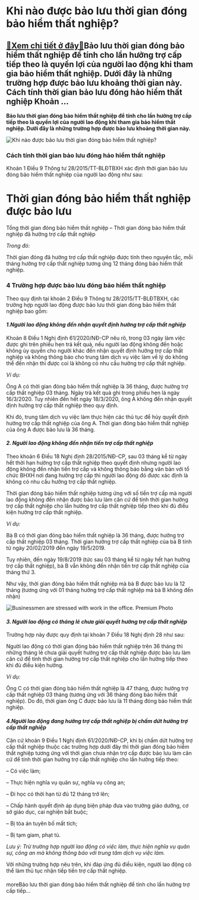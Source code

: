 Khi nào được bảo lưu thời gian đóng bảo hiểm thất nghiệp?
=========================================================

[:gift:Xem chi tiết ở đây:gift:](https://hddtvn.com/khi-nao-duoc-bao-luu-thoi-gian-dong-bao-hiem-that-nghiep/)Bảo lưu thời gian đóng bảo hiểm thất nghiệp để tính cho lần hưởng trợ cấp tiếp theo là quyền lợi của người lao động khi tham gia bảo hiểm thất nghiệp. Dưới đây là những trường hợp được bảo lưu khoảng thời gian này. Cách tính thời gian bảo lưu đóng hảo hiểm thất nghiệp Khoản …
------------------------------------------------------------------------------------------------------------------------------------------------------------------------------------------------------------------------------------------------------------------------------------

**Bảo lưu thời gian đóng bảo hiểm thất nghiệp để tính cho lần hưởng trợ cấp tiếp theo là quyền lợi của người lao động khi tham gia bảo hiểm thất nghiệp. Dưới đây là những trường hợp được bảo lưu khoảng thời gian này.**


![Khi nào được bảo lưu thời gian đóng bảo hiểm thất nghiệp?](https://hddtvn.com/wp-content/uploads/2021/01/businessman-suit-showing-his-empty-pockets-financial-difficulties_53476-4769.jpg)


### **Cách tính thời gian bảo lưu đóng hảo hiểm thất nghiệp**


Khoản 1 Điều 9 Thông tư 28/2015/TT-BLĐTBXH xác định thời gian bảo lưu đóng bảo hiểm thất nghiệp của người lao động như sau:





Thời gian đóng bảo hiểm thất nghiệp được bảo lưu
=
Tổng thời gian đóng bảo hiểm thất nghiệp
–
Thời gian đóng bảo hiểm thất nghiệp đã hưởng trợ cấp thất nghiệp



*Trong đó:*


Thời gian đóng đã hưởng trợ cấp thất nghiệp được tính theo nguyên tắc, mỗi tháng hưởng trợ cấp thất nghiệp tương ứng 12 tháng đóng bảo hiểm thất nghiệp.


### **4 Trường hợp được bảo lưu đóng bảo hiểm thất nghiệp**


Theo quy định tại khoản 2 Điều 9 Thông tư 28/2015/TT-BLĐTBXH, các trường hợp người lao động được bảo lưu thời gian đóng bảo hiểm thất nghiệp bao gồm:


#### ***1.Người lao động không đến nhận quyết định hưởng trợ cấp thất nghiệp***


Khoản 8 Điều 1 Nghị định 61/2020/NĐ-CP nêu rõ, trong 03 ngày làm việc được ghi trên phiếu hẹn trả kết quả, nếu người lao động không đến hoặc không ủy quyền cho người khác đến nhận quyết định hưởng trợ cấp thất nghiệp và không thông báo cho trung tâm dịch vụ việc làm về lý do không thể đến nhận thì được coi là không có nhu cầu hưởng trợ cấp thất nghiệp.


*Ví dụ:*


Ông A có thời gian đóng bảo hiểm thất nghiệp là 36 tháng, được hưởng trợ cấp thất nghiệp 03 tháng. Ngày trả kết quả ghi trong phiếu hẹn là ngày 16/3/2020. Tuy nhiên đến hết ngày 18/3/2020, ông A không đến nhận quyết định hưởng trợ cấp thất nghiệp theo quy định.


Khi đó, trung tâm dịch vụ việc làm thực hiện các thủ tục để hủy quyết định hưởng trợ cấp thất nghiệp của ông A. Thời gian đóng bảo hiểm thất nghiệp của ông A được bảo lưu là 36 tháng.


#### ***2. Người lao động không đến nhận tiền trợ cấp thất nghiệp***


Theo khoản 6 Điều 18 Nghị định 28/2015/NĐ-CP, sau 03 tháng kể từ ngày hết thời hạn hưởng trợ cấp thất nghiệp theo quyết định nhưng người lao động không đến nhận tiền trợ cấp và không thông báo bằng văn bản với tổ chức BHXH nơi đang hưởng trợ cấp thì người lao động đó được xác định là không có nhu cầu hưởng trợ cấp thất nghiệp.


Thời gian đóng bảo hiểm thất nghiệp tương ứng với số tiền trợ cấp mà người lao động không đến nhận được bảo lưu làm căn cứ để tính thời gian hưởng trợ cấp thất nghiệp cho lần hưởng trợ cấp thất nghiệp tiếp theo khi đủ điều kiện hưởng trợ cấp thất nghiệp.


*Ví dụ:*


Bà B có thời gian đóng bảo hiểm thất nghiệp là 36 tháng, được hưởng trợ cấp thất nghiệp 03 tháng. Thời gian hưởng trợ cấp thất nghiệp của bà B tính từ ngày 20/02/2019 đến ngày 19/5/2019.


Tuy nhiên, đến ngày 19/8/2019 (tức sau 03 tháng kể từ ngày hết hạn hưởng trợ cấp thất nghiệp), bà B vẫn không đến nhận tiền trợ cấp thất nghiệp của tháng thứ 3.


Như vậy, thời gian đóng bảo hiểm thất nghiệp mà bà B được bảo lưu là 12 tháng (tương ứng với 01 tháng hưởng trợ cấp thất nghiệp mà bà B không đến nhận)


![Businessmen are stressed with work in the office. Premium Photo](https://hddtvn.com/wp-content/uploads/2021/01/businessmen-are-stressed-with-work-office_34237-147.jpg)


#### ***3. Người lao động có tháng lẻ chưa giải quyết hưởng trợ cấp thất nghiệp***


Trường hợp này được quy định tại khoản 7 Điều 18 Nghị định 28 như sau:


Người lao động có thời gian đóng bảo hiểm thất nghiệp trên 36 tháng thì những tháng lẻ chưa giải quyết hưởng trợ cấp thất nghiệp được bảo lưu làm căn cứ để tính thời gian hưởng trợ cấp thất nghiệp cho lần hưởng tiếp theo khi đủ điều kiện hưởng.


*Ví dụ:*


Ông C có thời gian đóng bảo hiểm thất nghiệp là 47 tháng, được hưởng trợ cấp thất nghiệp 03 tháng (tương ứng với 36 tháng đóng bảo hiểm thất nghiệp). Do đó, thời gian ông C được bảo lưu là 11 tháng đóng bảo hiểm thất nghiệp.


#### ***4.Người lao động đang hưởng trợ cấp thất nghiệp bị chấm dứt hưởng trợ cấp thất nghiệp***


Căn cứ khoản 9 Điều 1 Nghị định 61/2020/NĐ-CP, khi bị chấm dứt hưởng trợ cấp thất nghiệp thuộc các trường hợp dưới đây thì thời gian đóng bảo hiểm thất nghiệp tương ứng với thời gian chưa nhận trợ cấp được bảo lưu làm căn cứ để tính thời gian hưởng trợ cấp thất nghiệp cho lần hưởng tiếp theo:


– Có việc làm;


– Thực hiện nghĩa vụ quân sự, nghĩa vụ công an;


– Đi học có thời hạn từ đủ 12 tháng trở lên;


– Chấp hành quyết định áp dụng biện pháp đưa vào trường giáo dưỡng, cơ sở giáo dục, cai nghiện bắt buộc;


– Bị tòa án tuyên bố mất tích;


– Bị tạm giam, phạt tù.


*Lưu ý: Trừ trường hợp người lao động có việc làm, thực hiện nghĩa vụ quân sự, công an mà không thông báo với trung tâm dịch vụ việc làm.*


Với những trường hợp nêu trên, khi đáp ứng đủ điều kiện, người lao động có thể làm thủ tục nhận tiếp tiền trợ cấp thất nghiệp.


#### 


moreBảo lưu thời gian đóng bảo hiểm thất nghiệp để tính cho lần hưởng trợ cấp tiếp…


